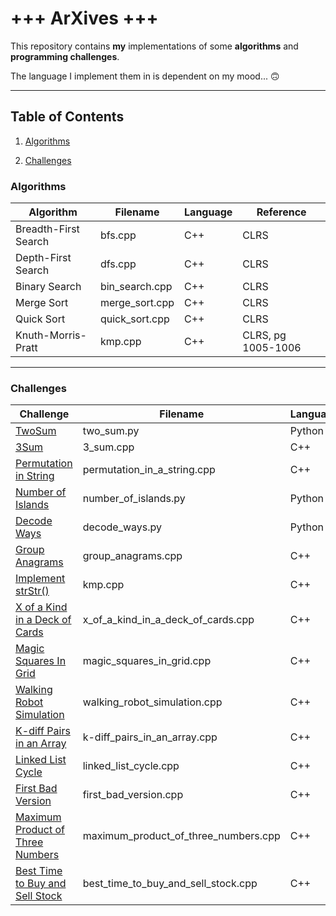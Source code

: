 # +++ ArXives +++
This repository contains **my** implementations of some **algorithms** and **programming challenges**. 

The language I implement them in is dependent on my mood... 🙃

---
## Table of Contents 
1. [Algorithms](#Algorithms)

2. [Challenges](#Challenges)

### Algorithms
| Algorithm | Filename | Language | Reference |
--- | --- | --- | ---
Breadth-First Search | bfs.cpp | C++ | CLRS | 
Depth-First Search | dfs.cpp | C++ | CLRS | 
Binary Search | bin_search.cpp | C++ | CLRS | 
Merge Sort | merge_sort.cpp | C++ | CLRS | 
Quick Sort | quick_sort.cpp | C++ | CLRS | 
Knuth-Morris-Pratt | kmp.cpp | C++ | CLRS, pg 1005-1006 |

---
### Challenges

| Challenge | Filename | Language |
--- | --- | ---
<a href = "https://leetcode.com/problems/two-sum" target = "blank">TwoSum</a> |  two_sum.py | Python | 
<a href = "https://leetcode.com/problems/3sum" target = "blank">3Sum</a> |  3_sum.cpp | C++ | 
<a href = "https://leetcode.com/problems/permutation-in-string" target = "blank">Permutation in String</a> |  permutation_in_a_string.cpp | C++ | 
<a href = "https://leetcode.com/problems/number-of-islands" target = "blank">Number of Islands</a> |  number_of_islands.py | Python | 
<a href = "https://leetcode.com/problems/decode-ways" target = "blank">Decode Ways</a> |  decode_ways.py | Python | 
<a href = "https://leetcode.com/problems/group-anagrams" target = "blank">Group Anagrams</a> |  group_anagrams.cpp | C++ | 
<a href = "https://leetcode.com/problems/implement-strstr" target = "blank">Implement strStr()</a> |  kmp.cpp | C++ | 
<a href = "https://leetcode.com/problems/x-of-a-kind-in-a-deck-of-cards" target = "blank">X of a Kind in a Deck of Cards</a> |  x_of_a_kind_in_a_deck_of_cards.cpp | C++ | 
<a href = "https://leetcode.com/problems/magic-squares-in-grid" target = "blank">Magic Squares In Grid</a> |  magic_squares_in_grid.cpp | C++ | 
<a href = "https://leetcode.com/problems/walking-robot-simulation" target = "blank">Walking Robot Simulation</a> |  walking_robot_simulation.cpp | C++ | 
<a href = "https://leetcode.com/problems/k-diff-pairs-in-an-array" target = "blank">K-diff Pairs in an Array</a> |  k-diff_pairs_in_an_array.cpp | C++ | 
<a href = "https://leetcode.com/problems/linked-list-cycle" target = "blank">Linked List Cycle</a> |  linked_list_cycle.cpp | C++ | 
<a href = "https://leetcode.com/problems/first-bad-version" target = "blank">First Bad Version</a> |  first_bad_version.cpp | C++ | 
<a href = "https://leetcode.com/problems/maximum-product-of-three-numbers" target = "blank">Maximum Product of Three Numbers</a> |  maximum_product_of_three_numbers.cpp | C++ | 
<a href = "https://leetcode.com/problems/best-time-to-buy-and-sell-stock" target = "blank">Best Time to Buy and Sell Stock</a> |  best_time_to_buy_and_sell_stock.cpp | C++ | 
